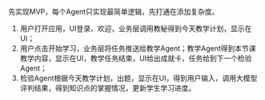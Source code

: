 先实现MVP，每个Agent只实现最简单逻辑，先打通在添加复杂度。

1. 用户打开应用，UI登录、欢迎，业务层调用教秘得到今天教学计划，显示在UI；
2. 用户点击开始学习，业务层将任务推送给教学Agent；教学Agent得到本节课教学内容，显示在UI，教学任务结束，UI给出成就卡，任务给到下一个检验Agent；
3. 检验Agent根据今天教学计划，出题，显示在UI，得到用户输入，调用大模型评判结果，得到知识点的掌握情况，更新学生学习进度。
